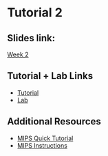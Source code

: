 # Tutorial 2

## Slides link:
[Week 2]()

## Tutorial + Lab Links
- [Tutorial](https://cgi.cse.unsw.edu.au/~cs1521/22T2/tut/02/questions)
- [Lab](https://cgi.cse.unsw.edu.au/~cs1521/22T2/lab/02/questions)

## Additional Resources
- [MIPS Quick Tutorial](https://cgi.cse.unsw.edu.au/~cs1521/22T2/resources/mips-tute.html)
- [MIPS Instructions](https://cgi.cse.unsw.edu.au/~cs1521/22T2/resources/mips-guide.html)
